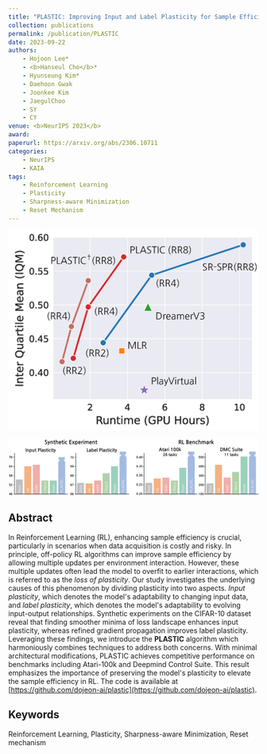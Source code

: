 ```yaml
---
title: "PLASTIC: Improving Input and Label Plasticity for Sample Efficient Reinforcement Learning"
collection: publications
permalink: /publication/PLASTIC
date: 2023-09-22
authors:
    - Hojoon Lee*
    - <b>Hanseul Cho</b>*
    - Hyunseung Kim*
    - Daehoon Gwak
    - Joonkee Kim
    - JaegulChoo
    - SY
    - CY
venue: <b>NeurIPS 2023</b>
award: 
paperurl: https://arxiv.org/abs/2306.10711
categories: 
    - NeurIPS
    - KAIA
tags:
    - Reinforcement Learning
    - Plasticity
    - Sharpness-aware Minimization
    - Reset Mechanism
---
```


![plastic_benchmark](../assets/img/plastic/SOTA_IQM.png)
  
![plastic_sota](../assets/img/plastic/intro_figure.png)

## Abstract

In Reinforcement Learning (RL), enhancing sample efficiency is crucial, particularly in scenarios when data acquisition is costly and risky.
In principle, off-policy RL algorithms can improve sample efficiency by allowing multiple updates per environment interaction.
However, these multiple updates often lead the model to overfit to earlier interactions, which is referred to as the *loss of plasticity*.
Our study investigates the underlying causes of this phenomenon by dividing plasticity into two aspects. *Input plasticity*, which denotes the model's adaptability to changing input data, and *label plasticity*, which denotes the model's adaptability to evolving input-output relationships.
Synthetic experiments on the CIFAR-10 dataset reveal that finding smoother minima of loss landscape enhances input plasticity, whereas refined gradient propagation improves label plasticity.
Leveraging these findings, we introduce the **PLASTIC** algorithm which harmoniously combines techniques to address both concerns.
With minimal architectural modifications, PLASTIC achieves competitive performance on benchmarks including Atari-100k and Deepmind Control Suite.
This result emphasizes the importance of preserving the model's plasticity to elevate the sample efficiency in RL.
The code is available at [https://github.com/dojeon-ai/plastic](https://github.com/dojeon-ai/plastic).

## Keywords

Reinforcement Learning, Plasticity, Sharpness-aware Minimization, Reset mechanism
